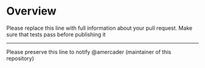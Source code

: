 # Overview

Please replace this line with full information about your pull request. Make sure that tests pass before publishing it

---

Please preserve this line to notify @amercader (maintainer of this repository)
